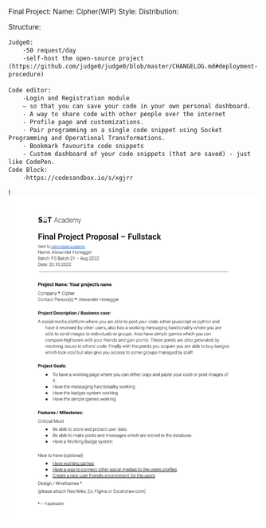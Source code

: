 Final Project:
Name: Cipher(WIP)
Style:
Distribution:


Structure:
    
    Judge0:
        -50 request/day
        -self-host the open-source project (https://github.com/judge0/judge0/blob/master/CHANGELOG.md#deployment-procedure)
    
    Code editor:
        -Login and Registration module
        – so that you can save your code in your own personal dashboard.
        - A way to share code with other people over the internet
        - Profile page and customizations.
        - Pair programming on a single code snippet using Socket Programming and Operational Transformations.
        - Bookmark favourite code snippets
        - Custom dashboard of your code snippets (that are saved) - just like CodePen.
    Code Block:
        -https://codesandbox.io/s/xgjrr


!![alt text](Project%20Proposal%20Form-1.png)